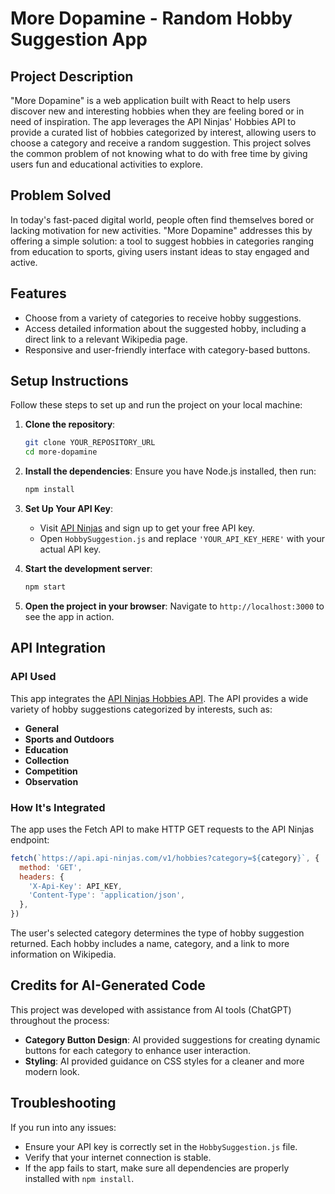 # **More Dopamine - Random Hobby Suggestion App**

## **Project Description**
"More Dopamine" is a web application built with React to help users discover new and interesting hobbies when they are feeling bored or in need of inspiration. The app leverages the API Ninjas' Hobbies API to provide a curated list of hobbies categorized by interest, allowing users to choose a category and receive a random suggestion. This project solves the common problem of not knowing what to do with free time by giving users fun and educational activities to explore.

## **Problem Solved**
In today's fast-paced digital world, people often find themselves bored or lacking motivation for new activities. "More Dopamine" addresses this by offering a simple solution: a tool to suggest hobbies in categories ranging from education to sports, giving users instant ideas to stay engaged and active.

## **Features**
- Choose from a variety of categories to receive hobby suggestions.
- Access detailed information about the suggested hobby, including a direct link to a relevant Wikipedia page.
- Responsive and user-friendly interface with category-based buttons.

## **Setup Instructions**
Follow these steps to set up and run the project on your local machine:

1. **Clone the repository**:
   ```bash
   git clone YOUR_REPOSITORY_URL
   cd more-dopamine
   ```

2. **Install the dependencies**:
   Ensure you have Node.js installed, then run:
   ```bash
   npm install
   ```

3. **Set Up Your API Key**:
   - Visit [API Ninjas](https://api-ninjas.com/) and sign up to get your free API key.
   - Open `HobbySuggestion.js` and replace `'YOUR_API_KEY_HERE'` with your actual API key.

4. **Start the development server**:
   ```bash
   npm start
   ```

5. **Open the project in your browser**:
   Navigate to `http://localhost:3000` to see the app in action.

## **API Integration**
### **API Used**
This app integrates the [API Ninjas Hobbies API](https://api-ninjas.com/api/hobbies). The API provides a wide variety of hobby suggestions categorized by interests, such as:
- **General**
- **Sports and Outdoors**
- **Education**
- **Collection**
- **Competition**
- **Observation**

### **How It's Integrated**
The app uses the Fetch API to make HTTP GET requests to the API Ninjas endpoint:
```javascript
fetch(`https://api.api-ninjas.com/v1/hobbies?category=${category}`, {
  method: 'GET',
  headers: {
    'X-Api-Key': API_KEY,
    'Content-Type': 'application/json',
  },
})
```
The user's selected category determines the type of hobby suggestion returned. Each hobby includes a name, category, and a link to more information on Wikipedia.

## **Credits for AI-Generated Code**
This project was developed with assistance from AI tools (ChatGPT) throughout the process:
- **Category Button Design**: AI provided suggestions for creating dynamic buttons for each category to enhance user interaction.
- **Styling**: AI provided guidance on CSS styles for a cleaner and more modern look.

## **Troubleshooting**
If you run into any issues:
- Ensure your API key is correctly set in the `HobbySuggestion.js` file.
- Verify that your internet connection is stable.
- If the app fails to start, make sure all dependencies are properly installed with `npm install`.
